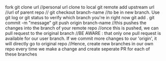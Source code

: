 fork
git clone url //personal url clone to local
git remote add upstream url //url of parent repo
 //
git checkout branch-name //to be in new branch. Use git log or git status to verify which branch you're in right now
git add .
git commit -m "message"
git push origin branch-name //this pushes the changes into the branch of your remote repo
//once this is pushed, we can pull request to the original branch
//BE AWARE : that only one pull request is available for our user branch. If we commit more changes to our 'origin', it will directly go to original repo
//Hence, create new branches in our own repo every time we make a change and create seperate PR for each of these branches
